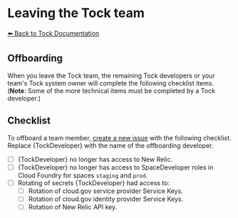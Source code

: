 # Leaving the Tock team

[:arrow_left: Back to Tock Documentation](../docs)

## Offboarding

When you leave the Tock team, the remaining Tock developers or your team's Tock system owner will complete the following checklist items. (**Note**: Some of the more technical items must be completed by a Tock developer.)

## Checklist

To offboard a team member, [create a new issue](https://github.com/18f/tock/issues/new) with the following
checklist. Replace {TockDeveloper} with the name of the offboarding developer.

- [ ] {TockDeveloper} no longer has access to New Relic.
- [ ] {TockDeveloper} no longer has access to SpaceDeveloper roles in Cloud
  Foundry for spaces `staging` and `prod`.
- [ ] Rotating of secrets {TockDeveloper} had access to:
  - [ ] Rotation of cloud.gov service provider Service Keys.
  - [ ] Rotation of cloud.gov identity provider Service Keys.
  - [ ] Rotation of New Relic API key.
